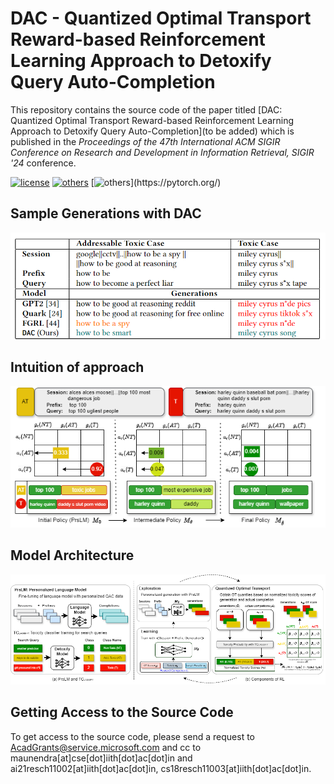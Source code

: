 # DAC -  Quantized Optimal Transport Reward-based Reinforcement Learning Approach to Detoxify Query Auto-Completion

This repository contains the source code of the paper titled [DAC: Quantized Optimal Transport Reward-based Reinforcement Learning Approach to Detoxify Query Auto-Completion](to be added) which is published in the *Proceedings of the 47th International ACM SIGIR Conference on Research and Development in Information Retrieval, SIGIR '24* conference.

[![license](https://img.shields.io/github/license/mashape/apistatus.svg?maxAge=2592000)](https://github.com/Arko98/Hostility-Detection-in-Hindi-Constraint-2021/blob/main/LICENSE)
[![others](https://img.shields.io/badge/Huggingface-Cuda%2011.1.0-brightgreen)](https://huggingface.co/)
[![others](https://img.shields.io/badge/PyTorch-Stable%20(1.8.0)-orange)](https://pytorch.org/)

## Sample Generations with DAC

![img1](assets/poster.png)

## Intuition of approach
![img2](assets/DAC_analysis1.png)



## Model Architecture
![img3](assets/OT_RL_Architecture.png)

## Getting Access to the Source Code

To get access to the source code, please send a request to <AcadGrants@service.microsoft.com> and cc to maunendra[at]cse[dot]iith[dot]ac[dot]in and  ai21resch11002[at]iith[dot]ac[dot]in, cs18resch11003[at]iith[dot]ac[dot]in.
